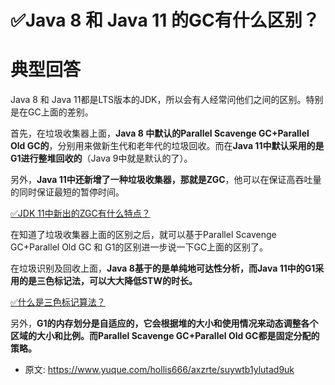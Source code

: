 # ✅Java 8 和 Java 11 的GC有什么区别？
<!--page header-->

<a name="lwyas"></a>
# 典型回答

Java 8 和 Java 11都是LTS版本的JDK，所以会有人经常问他们之间的区别。特别是在GC上面的差别。

首先，在垃圾收集器上面，**Java 8 中默认的Parallel Scavenge GC+Parallel Old GC的**，分别用来做新生代和老年代的垃圾回收。而在**Java 11中默认采用的是G1进行整堆回收的**（Java 9中就是默认的了）。

另外，**Java 11中还新增了一种垃圾收集器，那就是ZGC**，他可以在保证高吞吐量的同时保证最短的暂停时间。

[✅JDK 11中新出的ZGC有什么特点？](https://www.yuque.com/hollis666/axzrte/qpu0uu6em1ompzeh?view=doc_embed)

在知道了垃圾收集器上面的区别之后，就可以基于Parallel Scavenge GC+Parallel Old GC 和 G1的区别进一步说一下GC上面的区别了。

在垃圾识别及回收上面，**Java 8基于的是单纯地可达性分析，而Java 11中的G1采用的是三色标记法，可以大大降低STW的时长。**


[✅什么是三色标记算法？](https://www.yuque.com/hollis666/axzrte/lva8a9gfhagbrw2g?view=doc_embed)

另外，**G1的内存划分是自适应的，它会根据堆的大小和使用情况来动态调整各个区域的大小和比例。而Parallel Scavenge GC+Parallel Old GC都是固定分配的策略。**



<!--page footer-->
- 原文: <https://www.yuque.com/hollis666/axzrte/suywtb1ylutad9uk>